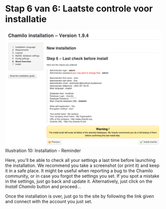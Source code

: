 # Stap 6 van 6: Laatste controle voor installatie

![](../../../../.gitbook/assets/images11%20%281%29.png)Illustration 10: Installation - Reminder

Here, you'll be able to check all your settings a last time before launching the installation. We recommend you take a screenshot \(or print it\) and keep it in a safe place. It might be useful when reporting a bug to the Chamilo community, or in case you forgot the settings you set. If you spot a mistake in the settings, just go back and update it. Alternatively, just click on the _Install Chamilo_ button and proceed...

Once the installation is over, just go to the site by following the link given and connect with the account you just set.

